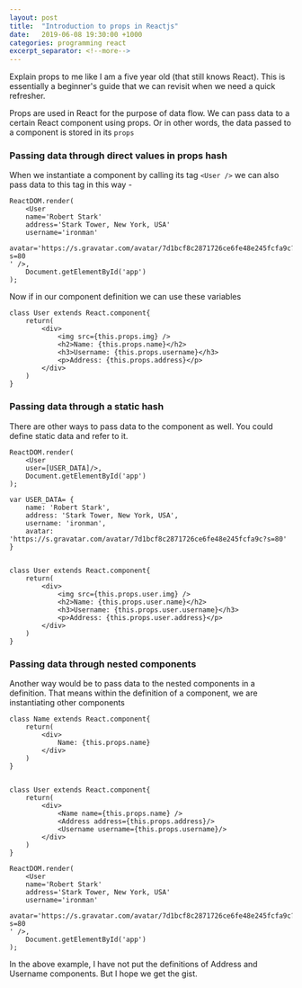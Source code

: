 ```yaml
---
layout: post
title:  "Introduction to props in Reactjs"
date:   2019-06-08 19:30:00 +1000
categories: programming react
excerpt_separator: <!--more-->
---
```


Explain props to me like I am a five year old (that still knows React). This is essentially a beginner's guide that we can revisit when we need a quick refresher. 

<!--more-->

Props are used in React for the purpose of data flow. We can pass data to a certain React component using props. Or in other words, the data passed to a component is stored in its `props` 


### Passing data through direct values in props hash

When we instantiate a component by calling its tag `<User />` we can also pass data to this tag in this way - 

```
ReactDOM.render(
	<User 
	name='Robert Stark'
	address='Stark Tower, New York, USA'
	username='ironman'
	avatar='https://s.gravatar.com/avatar/7d1bcf8c2871726ce6fe48e245fcfa9c?s=80
' />,
	Document.getElementById('app')
);
```

Now if in our component definition we can use these variables
```
class User extends React.component{
	return(
		<div>
			<img src={this.props.img} />
			<h2>Name: {this.props.name}</h2>
			<h3>Username: {this.props.username}</h3>
			<p>Address: {this.props.address}</p>
		</div>
	)
}
```

### Passing data through a static hash
There are other ways to pass data to the component as well. You could define static data and refer to it.

```
ReactDOM.render(
	<User 
	user=[USER_DATA]/>,
	Document.getElementById('app')
);
```

```
var USER_DATA= {
	name: 'Robert Stark',
	address: 'Stark Tower, New York, USA',
	username: 'ironman',
	avatar: 'https://s.gravatar.com/avatar/7d1bcf8c2871726ce6fe48e245fcfa9c?s=80'
}


class User extends React.component{
	return(
		<div>
			<img src={this.props.user.img} />
			<h2>Name: {this.props.user.name}</h2>
			<h3>Username: {this.props.user.username}</h3>
			<p>Address: {this.props.user.address}</p>
		</div>
	)
}
```

### Passing data through nested components

Another way would be to pass data to the nested components in a definition. That means within the definition of a component, we are instantiating other components

```
class Name extends React.component{
	return(
		<div>
			Name: {this.props.name}
		</div>
	)
}


class User extends React.component{
	return(
		<div>
			<Name name={this.props.name} />
			<Address address={this.props.address}/>
			<Username username={this.props.username}/>
		</div>
	)
}

ReactDOM.render(
	<User 
	name='Robert Stark'
	address='Stark Tower, New York, USA'
	username='ironman'
	avatar='https://s.gravatar.com/avatar/7d1bcf8c2871726ce6fe48e245fcfa9c?s=80
' />,
	Document.getElementById('app')
);
```

In the above example, I have not put the definitions of Address and Username components. But I hope we get the gist. 
